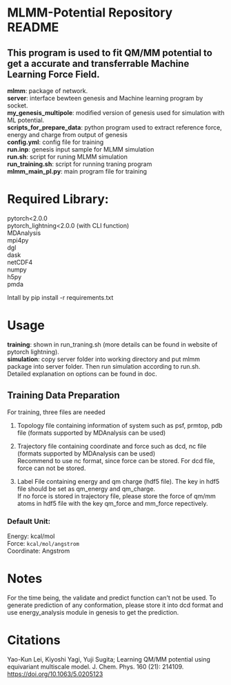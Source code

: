 # MLMM-Potential Repository README

## This program is used to fit QM/MM potential to get a accurate and transferrable Machine Learning Force Field. 

**mlmm**: package of network.  
**server**: interface bewteen genesis and Machine learning program by socket.  
**my_genesis_multipole**: modified version of genesis used for simulation with ML potential.  
**scripts_for_prepare_data**: python program used to extract reference force, energy and charge from output of genesis  
**config.yml**: config file for training  
**run.inp**: genesis input sample for MLMM simulation  
**run.sh**: script for runing MLMM simulation  
**run_training.sh**: script for running traning program  
**mlmm_main_pl.py**: main program file for training  

# Required Library:
pytorch<2.0.0  
pytorch_lightning<2.0.0 (with CLI function)    
MDAnalysis  
mpi4py  
dgl  
dask  
netCDF4  
numpy  
h5py  
pmda  

Intall by pip install -r requirements.txt

# Usage
**training**: shown in run_traning.sh (more details can be found in website of pytorch lightning).  
**simulation**: copy server folder into working directory and put mlmm package into server folder. Then run simulation according to run.sh.  
Detailed explanation on options can be found in doc. 

## Training Data Preparation
For training, three files are needed
1. Topology file containing information of system such as psf, prmtop, pdb file (formats supported by MDAnalysis can be used)

2. Trajectory file containing coordinate and force such as dcd, nc file (formats supported by MDAnalysis can be used)  
   Recommend to use nc format, since force can be stored. For dcd file, force can not be stored.

3. Label File containing energy and qm charge (hdf5 file). The key in hdf5 file should be set as qm_energy and qm_charge.  
   If no force is stored in trajectory file, please store the force of qm/mm atoms in hdf5 file with the key qm_force and mm_force repectively.

### Default Unit: 
Energy: kcal/mol   
Force: `kcal/mol/angstrom`  
Coordinate: Angstrom  

# Notes
For the time being, the validate and predict function can't not be used. To generate prediction of any conformation, please store it into dcd format and use energy_analysis module in genesis to get the prediction.

# Citations
Yao-Kun Lei, Kiyoshi Yagi, Yuji Sugita; Learning QM/MM potential using equivariant multiscale model. J. Chem. Phys. 160 (21): 214109. https://doi.org/10.1063/5.0205123
